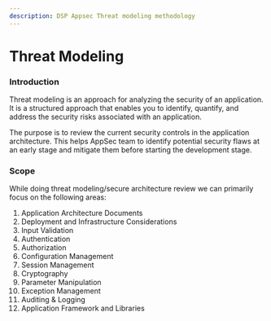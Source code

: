 ```yaml
---
description: DSP Appsec Threat modeling methodology
---
```


# Threat Modeling

### Introduction

Threat modeling is an approach for analyzing the security of an application. It is a structured approach that enables you to identify, quantify, and address the security risks associated with an application. 

The purpose is to review the current security controls in the application architecture. This helps AppSec team to identify potential security flaws at an early stage and mitigate them before starting the development stage.

### Scope

While doing threat modeling/secure architecture review we can primarily focus on the following areas:

1.  Application Architecture Documents
2.  Deployment and Infrastructure Considerations
3.  Input Validation
4.  Authentication
5.  Authorization
6.  Configuration Management
7.  Session Management
8.  Cryptography
9.  Parameter Manipulation
10.  Exception Management
11.  Auditing & Logging
12.  Application Framework and Libraries



